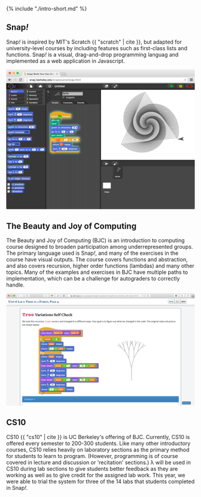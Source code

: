 
{% include "./intro-short.md" %}

## Snap<em>!</em>
Snap<em>!</em> is inspired by MIT's Scratch {{ "scratch" | cite }}, but adapted for university-level courses by including features such as first-class lists and functions. Snap<em>!</em> is a visual, drag-and-drop programming languag and implemented as a web application in Javascript. 

![An example Snap<em>!</em> program.](images/snap-basic.png)

## The Beauty and Joy of Computing
The Beauty and Joy of Computing (BJC) is an introduction to computing course designed to broaden participation among underrepresented groups. The primary language used is Snap<em>!</em>, and many of the exercises in the course have visual outputs. The course covers functions and abstraction, and also covers recursion, higher order functions (lambdas) and many other topics. Many of the examples and exercises in BJC have multiple paths to implementation, which can be a challenge for autograders to correctly handle.

![A typical example of BJC curriculum which includes graphical output.](images/bjc-tree.png)

## CS10
CS10 {{ "cs10" | cite }} is UC Berkeley's offering of BJC. Currently, CS10 is offered every semester to 200-300 students. Like many other introductory courses, CS10 relies heavily on laboratory sections as the primary method for students to learn to program. (However, programming is of course covered in lecture and discussion or 'recitation' sections.) λ will be used in CS10 during lab sections to give students better feedback as they are working as well as to give credit for the assigned lab work. This year, we were able to trial the system for three of the 14 labs that students completed in Snap<em>!</em>.
